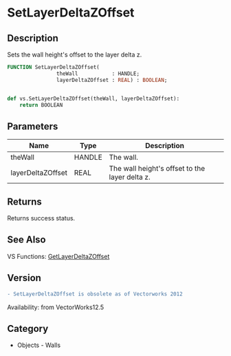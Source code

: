 # SetLayerDeltaZOffset

## Description
Sets the wall height's offset to the layer delta z.

```pascal
FUNCTION SetLayerDeltaZOffset(
				theWall           : HANDLE;
				layerDeltaZOffset : REAL) : BOOLEAN;
```

```python

def vs.SetLayerDeltaZOffset(theWall, layerDeltaZOffset):
    return BOOLEAN
```

## Parameters
|Name|Type|Description|
|---|---|---|
|theWall|HANDLE|The wall.|
|layerDeltaZOffset|REAL|The wall height's offset to the layer delta z.|

## Returns
Returns success status.

## See Also
VS Functions:
[GetLayerDeltaZOffset](GetLayerDeltaZOffset.md)

## Version
```diff
- SetLayerDeltaZOffset is obsolete as of Vectorworks 2012
```

Availability: from VectorWorks12.5
## Category
* Objects - Walls

